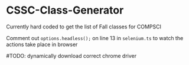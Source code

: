 # CSSC-Class-Generator

Currently hard coded to get the list of Fall classes for COMPSCI

Comment out `options.headless();` on line 13 in `selenium.ts` to watch the actions take place in browser

#TODO:
dynamically download correct chrome driver